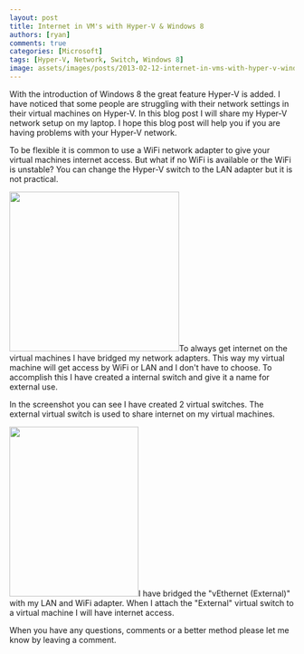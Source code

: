 ```yaml
---
layout: post
title: Internet in VM's with Hyper-V & Windows 8
authors: [ryan]
comments: true
categories: [Microsoft]
tags: [Hyper-V, Network, Switch, Windows 8]
image: assets/images/posts/2013-02-12-internet-in-vms-with-hyper-v-windows-8/internet-in-vms-with-hyper-v-windows-8-feature-image.png
---
```

With the introduction of Windows 8 the great feature Hyper-V is added. I have noticed that some people are struggling with their network settings in their virtual machines on Hyper-V. In this blog post I will share my Hyper-V network setup on my laptop. I hope this blog post will help you if you are having problems with your Hyper-V network.

To be flexible it is common to use a WiFi network adapter to give your virtual machines internet access. But what if no WiFi is available or the WiFi is unstable? You can change the Hyper-V switch to the LAN adapter but it is not practical.

<a href="{{site.baseurl}}/assets/images/posts/2013-02-12-internet-in-vms-with-hyper-v-windows-8/Virtual_Switch_Manager.png"><img class="alignleft size-medium wp-image-2158" src="{{site.baseurl}}/assets/images/posts/2013-02-12-internet-in-vms-with-hyper-v-windows-8/Virtual_Switch_Manager.png" alt="" width="300" height="282" /></a>To always get internet on the virtual machines I have bridged my network adapters. This way my virtual machine will get access by WiFi or LAN and I don't have to choose. To accomplish this I have created a internal switch and give it a name for external use.

In the screenshot you can see I have created 2 virtual switches. The external virtual switch is used to share internet on my virtual machines.

<a href="{{site.baseurl}}/assets/images/posts/2013-02-12-internet-in-vms-with-hyper-v-windows-8/Network_Brigde_Properties.png"><img class="size-medium wp-image-2156 alignright" src="{{site.baseurl}}/assets/images/posts/2013-02-12-internet-in-vms-with-hyper-v-windows-8/Network_Brigde_Properties.png" alt="" width="228" height="300" /></a>I have bridged the "vEthernet (External)" with my LAN and WiFi adapter. When I attach the "External" virtual switch to a virtual machine I will have internet access.

When you have any questions, comments or a better method please let me know by leaving a comment.